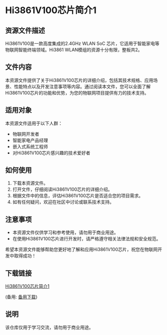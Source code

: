 # Hi3861V100芯片简介1

## 资源文件描述

Hi3861V100是一款高度集成的2.4GHz WLAN SoC 芯片，它适用于智能家电等物联网智能终端领域。Hi3861 WLAN模组的资源十分有限，整板共2。

## 文件内容

本资源文件提供了关于Hi3861V100芯片的详细介绍，包括其技术规格、应用场景、性能特点以及开发注意事项等内容。通过阅读本文件，您可以全面了解Hi3861V100芯片的功能和优势，为您的物联网项目提供有力的技术支持。

## 适用对象

本资源文件适用于以下人群：

- 物联网开发者
- 智能家电产品经理
- 嵌入式系统工程师
- 对Hi3861V100芯片感兴趣的技术爱好者

## 如何使用

1. 下载本资源文件。
2. 打开文件，仔细阅读Hi3861V100芯片的详细介绍。
3. 根据文件中的信息，评估Hi3861V100芯片是否适合您的项目需求。
4. 如有任何疑问，欢迎在社区中讨论或联系技术支持。

## 注意事项

- 本资源文件仅供学习和参考使用，请勿用于商业用途。
- 在使用Hi3861V100芯片进行开发时，请严格遵守相关法律法规和安全规范。

希望本资源文件能够帮助您更好地了解和应用Hi3861V100芯片，祝您在物联网开发中取得成功！

## 下载链接
[Hi3861V100芯片简介1](https://pan.quark.cn/s/1b480d1453d2) 

(备用: [备用下载](https://pan.baidu.com/s/1qvyMrroRQ0Jj8vywctnfKw?pwd=1234))

## 说明

该仓库仅用于学习交流，请勿用于商业用途。
